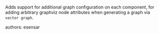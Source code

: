 Adds support for additional graph configuration on each component, for adding arbitrary graphviz node attributes when generating a graph via `vector graph`.

authors: esensar

